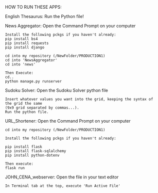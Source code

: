HOW TO RUN THESE APPS:

English Thesaurus:
    Run the Python file!


News Aggregator:
    Open the Command Prompt on your computer

    Install the following pckgs if you haven't already:
    pip install bs4
    pip install requests
    pip install django

    cd into my repository (/NewFolder/PRODUCTION1)
    cd into 'NewsAggregator'
    cd into 'news'

    Then Execute:
    cd..
    python manage.py runserver


Sudoku Solver:
    Open the Sudoku Solver python file

    Insert whatever values you want into the grid, keeping the syntax of the grid the same 
    (9x9 grid separated by commas...).
    Run the python file.


URL_Shortener:
    Open the Command Prompt on your computer

    cd into my repository (/NewFolder/PRODUCTION1)

    Install the following pckgs if you haven't already:

    pip install flask
    pip install flask-sqlalchemy
    pip install python-dotenv

    Then execute:
    flask run


JOHN_CENA_webserver:
    Open the file in your text editor

    In Terminal tab at the top, execute 'Run Active File'